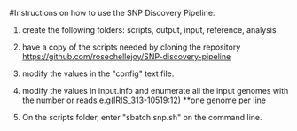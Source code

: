 #Instructions on how to use the SNP Discovery Pipeline:

1.	create the following folders: scripts, output, input, reference, analysis

2. 	have a copy of the scripts needed by cloning the repository https://github.com/rosechellejoy/SNP-discovery-pipeline	

3.	modify the values in the "config" text file.

4. 	modify the values in input.info and enumerate all the input genomes with the number or reads e.g(IRIS_313-10519:12) **one genome per line

5.  On the scripts folder, enter "sbatch snp.sh" on the command line.
